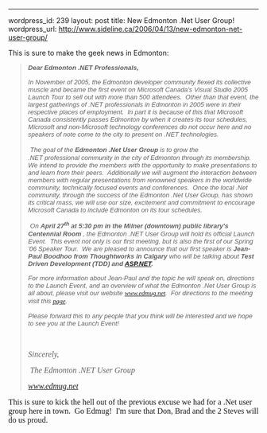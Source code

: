 --- 
wordpress_id: 239
layout: post
title: New Edmonton .Net User Group!
wordpress_url: http://www.sideline.ca/2006/04/13/new-edmonton-net-user-group/

<p>This is sure to make the geek news in Edmonton:</p>
<blockquote>
<div>
<p><strong><b><font face="Arial" size="2"><em>Dear Edmonton .NET Professionals,</em></font></b></strong></p></div>
<div>
<p><font face="Arial" size="2"><em>In November of 2005, the Edmonton developer community flexed its collective muscle and became the first event on Microsoft Canada's Visual Studio 2005 Launch Tour to sell out with more than 500 attendees.  Other than that event, the largest gatherings of .NET professionals in Edmonton in 2005 were in their respective places of employment.  In part it is because of this that Microsoft Canada consistently passes Edmonton by when it creates its tour schedules, Microsoft and non-Microsoft technology conferences do not occur here and no speakers of note come to the city to present on .NET technologies. </em></font></p>
<p><em><font face="Times New Roman" size="3"> </font><font face="Arial" size="2">The goal of the <b>Edmonton</b><b> .Net User Group</b> is to grow the .NET professional community in the city of Edmonton through its membership.  We intend to provide the members with the opportunity to make presentations to and learn from their peers.  Additionally we will augment the interaction between members with regular presentations from renowned speakers in the worldwide community, technically focused events and conferences.  Once the local .Net community, through the success of the Edmonton .Net User Group, has shown its critical mass, we will use our size, excitement and commitment to encourage Microsoft Canada to include Edmonton on its tour schedules. </font></em></p>
<p><em><font face="Times New Roman" size="3"> </font><font face="Arial" size="2">On <b>April 27<sup>th</sup> at 5:30 pm in the Milner (downtown) public library's Centennial Room</b> , the Edmonton .NET User Group will hold its official Launch Event.  This event not only is our first meeting, but is also the first of our Spring '06 Speaker Tour.  We are pleased to announce that our first speaker is <b>Jean-Paul Boodhoo from Thoughtworks in Calgary</b> who will be talking about <b>Test Driven Development (TDD) and <a href="http://asp.net/">ASP.NET</a>.</b>  </font><font color="navy"></font></em></p>
<p><em><font face="Arial" size="2">For more information about Jean-Paul and the topic he will speak on, directions to the Launch Event, and an overview of what the Edmonton .Net User Group is all about, please visit our website </font><font face="Tahoma" size="2"><a href="http://www.edmug.net/">www.edmug.net</a></font><font face="Arial" size="2">.<font color="navy">  </font>For directions to the meeting visit this </font><font color="#000099" face="Tahoma" size="2"><a href="http://www.edmug.net/Events/Directions/tabid/160/Default.aspx">page</a></font><font face="Arial" size="2">.</font><font color="navy"></font></em></p>
<p><font face="Arial" size="2"><em>Please forward this to any people that you think will be interested and we hope to see you at the Launch Event!</em></font></p>
<p><font face="Times New Roman" size="3"><em> </em></font></p><font face="Times New Roman" size="3"><em>Sincerely,</em></font></div>
<div>
<p><em><font face="Times New Roman" size="3"> </font><font face="Times New Roman" size="3">The Edmonton .NET User Group</font></em></p>
<p><font face="Times New Roman" size="3"></font><font face="Times New Roman" size="3"><a href="http://www.edmug.net/"><em>www.edmug.net</em></a></font></p></div></blockquote>
<p><font face="Times New Roman" size="3">This is sure to kick the hell out of the previous excuse we had for a .Net user group here in town.  Go Edmug!  I'm sure that Don, Brad and the 2 Steves will do us proud.</font></p>
<p> </p>
